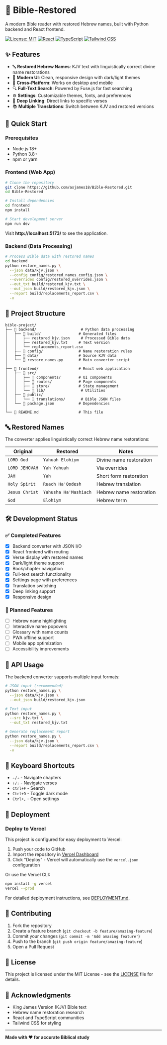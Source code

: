# 📖 Bible-Restored

A modern Bible reader with restored Hebrew names, built with Python backend and React frontend.

[![License: MIT](https://img.shields.io/badge/License-MIT-yellow.svg)](https://opensource.org/licenses/MIT)
[![React](https://img.shields.io/badge/React-19.1.1-blue.svg)](https://reactjs.org/)
[![TypeScript](https://img.shields.io/badge/TypeScript-5.9.3-blue.svg)](https://www.typescriptlang.org/)
[![Tailwind CSS](https://img.shields.io/badge/Tailwind_CSS-3.4.0-38B2AC.svg)](https://tailwindcss.com/)

## ✨ Features

- 🔤 **Restored Hebrew Names**: KJV text with linguistically correct divine name restorations
- 🎨 **Modern UI**: Clean, responsive design with dark/light themes
- 📱 **Cross-Platform**: Works on desktop and mobile
- 🔍 **Full-Text Search**: Powered by Fuse.js for fast searching
- ⚙️ **Settings**: Customizable themes, fonts, and preferences
- 🔗 **Deep Linking**: Direct links to specific verses
- 📚 **Multiple Translations**: Switch between KJV and restored versions

## 🚀 Quick Start

### Prerequisites
- Node.js 18+ 
- Python 3.8+
- npm or yarn

### Frontend (Web App)

```bash
# Clone the repository
git clone https://github.com/asjames18/Bible-Restored.git
cd Bible-Restored

# Install dependencies
cd frontend
npm install

# Start development server
npm run dev
```

Visit **http://localhost:5173/** to see the application.

### Backend (Data Processing)

```bash
# Process Bible data with restored names
cd backend
python restore_names.py \
  --json data/kjv.json \
  --config config/restored_names_config.json \
  --overrides config/restored_overrides.json \
  --out_txt build/restored_kjv.txt \
  --out_json build/restored_kjv.json \
  --report build/replacements_report.csv \
  -v
```

## 📁 Project Structure

```
bible-project/
├── 📁 backend/                    # Python data processing
│   ├── 📁 build/                 # Generated files
│   │   ├── restored_kjv.json     # Processed Bible data
│   │   ├── restored_kjv.txt     # Text version
│   │   └── replacements_report.csv
│   ├── 📁 config/                # Name restoration rules
│   ├── 📁 data/                  # Source KJV data
│   └── 📄 restore_names.py       # Main converter script
│
├── 📁 frontend/                  # React web application
│   ├── 📁 src/
│   │   ├── 📁 components/        # UI components
│   │   ├── 📁 routes/            # Page components
│   │   ├── 📁 store/             # State management
│   │   └── 📁 lib/                # Utilities
│   ├── 📁 public/
│   │   └── 📁 translations/       # Bible JSON files
│   └── 📄 package.json           # Dependencies
│
└── 📄 README.md                  # This file
```

## 🔤 Restored Names

The converter applies linguistically correct Hebrew name restorations:

| Original | Restored | Notes |
|----------|----------|-------|
| `LORD God` | `Yahuah Elohiym` | Divine name restoration |
| `LORD JEHOVAH` | `Yah Yahuah` | Via overrides |
| `JAH` | `Yah` | Short form restoration |
| `Holy Spirit` | `Ruach Ha'Qodesh` | Hebrew translation |
| `Jesus Christ` | `Yahusha Ha'Mashiach` | Hebrew name restoration |
| `God` | `Elohiym` | Hebrew term |

## 🛠️ Development Status

### ✅ Completed Features
- [x] Backend converter with JSON I/O
- [x] React frontend with routing
- [x] Verse display with restored names
- [x] Dark/light theme support
- [x] Book/chapter navigation
- [x] Full-text search functionality
- [x] Settings page with preferences
- [x] Translation switching
- [x] Deep linking support
- [x] Responsive design

### 🚧 Planned Features
- [ ] Hebrew name highlighting
- [ ] Interactive name popovers
- [ ] Glossary with name counts
- [ ] PWA offline support
- [ ] Mobile app optimization
- [ ] Accessibility improvements

## 🔧 API Usage

The backend converter supports multiple input formats:

```bash
# JSON input (recommended)
python restore_names.py \
  --json data/kjv.json \
  --out_json build/restored_kjv.json

# Text input
python restore_names.py \
  --src kjv.txt \
  --out_txt restored_kjv.txt

# Generate replacement report
python restore_names.py \
  --json data/kjv.json \
  --report build/replacements_report.csv \
  -v
```

## 🎯 Keyboard Shortcuts

- `←/→` - Navigate chapters
- `↑/↓` - Navigate verses
- `Ctrl+F` - Search
- `Ctrl+D` - Toggle dark mode
- `Ctrl+,` - Open settings

## 🚀 Deployment

### Deploy to Vercel

This project is configured for easy deployment to Vercel:

1. Push your code to GitHub
2. Import the repository in [Vercel Dashboard](https://vercel.com)
3. Click "Deploy" - Vercel will automatically use the `vercel.json` configuration

Or use the Vercel CLI:
```bash
npm install -g vercel
vercel --prod
```

For detailed deployment instructions, see [DEPLOYMENT.md](DEPLOYMENT.md).

## 🤝 Contributing

1. Fork the repository
2. Create a feature branch (`git checkout -b feature/amazing-feature`)
3. Commit your changes (`git commit -m 'Add amazing feature'`)
4. Push to the branch (`git push origin feature/amazing-feature`)
5. Open a Pull Request

## 📄 License

This project is licensed under the MIT License - see the [LICENSE](LICENSE) file for details.

## 🙏 Acknowledgments

- King James Version (KJV) Bible text
- Hebrew name restoration research
- React and TypeScript communities
- Tailwind CSS for styling

---

**Made with ❤️ for accurate Biblical study**